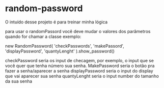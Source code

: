 # random-password

O intuído desse projeto é para treinar minha lógica

para usar o randomPassord você deve mudar o valores dos parâmetros quando for chamar a classe
exemplo:

new RandomPassword(
'checkPasswords',
'makePassord',
'displayPassword',
'quantyLenght'
).show_password()

checkPassword seria os input de checagem, por exemplo, o input que se você quer que tenha número sua senha.
MakePassword seria o botão pra fazer a senha/aparecer a senha
displayPassword seria o input do display que vai aparecer sua senha
quantyLenght seria o input number do tamanho da sua senha
